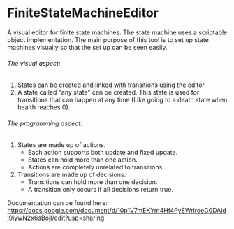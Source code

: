 # FiniteStateMachineEditor

A visual editor for finite state machines. The state machine uses a scriptable object implementation. The main purpose of this tool is to set up state machines visually so that the set up can be seen easily.

###### The visual aspect:
1. States can be created and linked with transitions using the editor. 
2. A state called "any state" can be created. This state is used for transitions that can happen at any time (Like going to a death state when health reaches 0).

###### The programming aspect:
1. States are made up of actions.
   - Each action supports both update and fixed update.
   - States can hold more than one action.
   - Actions are completely unrelated to transitions.
2. Transitions are made up of decisions.
   - Transitions can hold more than one decision.
   - A transition only occurs if all decisions return true.

Documentation can be found here:
https://docs.google.com/document/d/10p1V7mEKYm4Hf4PyEWriroeG0DAjdj9iywN2x6sBojI/edit?usp=sharing
